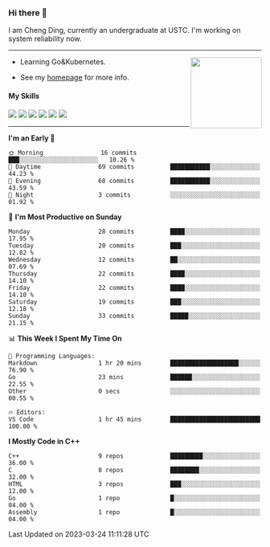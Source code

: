 ### Hi there 👋

I am Cheng Ding, currently an undergraduate at USTC.
I'm working on system reliability now.

---

<img align="right" height="141" src="https://github-readme-stats.vercel.app/api?username=IrisesD&theme=tokyonight&show_icons=true&count_private=true">

-  Learning Go&Kubernetes.

-  See my [homepage](https://irisesd.github.io) for more info.

#### My Skills

![](https://img.shields.io/badge/C++-65318e?logo=cplusplus&logoColor=fff)
![](https://img.shields.io/badge/Python-3e74a2?logo=python&logoColor=fff)
![](https://img.shields.io/badge/C-5654a2?logo=c&logoColor=fff)
![](https://img.shields.io/badge/Go-00aaff?logo=go&logoColor=fff)
![](https://img.shields.io/badge/Docker-0088ff?logo=docker&logoColor=fff)
![](https://img.shields.io/badge/Kubernetes-0066FF?logo=kubernetes&logoColor=fff)

---
<!--START_SECTION:waka-->
**I'm an Early 🐤** 

```text
🌞 Morning                16 commits          ███░░░░░░░░░░░░░░░░░░░░░░   10.26 % 
🌆 Daytime                69 commits          ███████████░░░░░░░░░░░░░░   44.23 % 
🌃 Evening                68 commits          ███████████░░░░░░░░░░░░░░   43.59 % 
🌙 Night                  3 commits           ░░░░░░░░░░░░░░░░░░░░░░░░░   01.92 % 
```
📅 **I'm Most Productive on Sunday** 

```text
Monday                   28 commits          ████░░░░░░░░░░░░░░░░░░░░░   17.95 % 
Tuesday                  20 commits          ███░░░░░░░░░░░░░░░░░░░░░░   12.82 % 
Wednesday                12 commits          ██░░░░░░░░░░░░░░░░░░░░░░░   07.69 % 
Thursday                 22 commits          ████░░░░░░░░░░░░░░░░░░░░░   14.10 % 
Friday                   22 commits          ████░░░░░░░░░░░░░░░░░░░░░   14.10 % 
Saturday                 19 commits          ███░░░░░░░░░░░░░░░░░░░░░░   12.18 % 
Sunday                   33 commits          █████░░░░░░░░░░░░░░░░░░░░   21.15 % 
```


📊 **This Week I Spent My Time On** 

```text
💬 Programming Languages: 
Markdown                 1 hr 20 mins        ███████████████████░░░░░░   76.90 % 
Go                       23 mins             ██████░░░░░░░░░░░░░░░░░░░   22.55 % 
Other                    0 secs              ░░░░░░░░░░░░░░░░░░░░░░░░░   00.55 % 

🔥 Editors: 
VS Code                  1 hr 45 mins        █████████████████████████   100.00 % 
```

**I Mostly Code in C++** 

```text
C++                      9 repos             █████████░░░░░░░░░░░░░░░░   36.00 % 
C                        8 repos             ████████░░░░░░░░░░░░░░░░░   32.00 % 
HTML                     3 repos             ███░░░░░░░░░░░░░░░░░░░░░░   12.00 % 
Go                       1 repo              █░░░░░░░░░░░░░░░░░░░░░░░░   04.00 % 
Assembly                 1 repo              █░░░░░░░░░░░░░░░░░░░░░░░░   04.00 % 
```




 Last Updated on 2023-03-24 11:11:28 UTC
<!--END_SECTION:waka-->